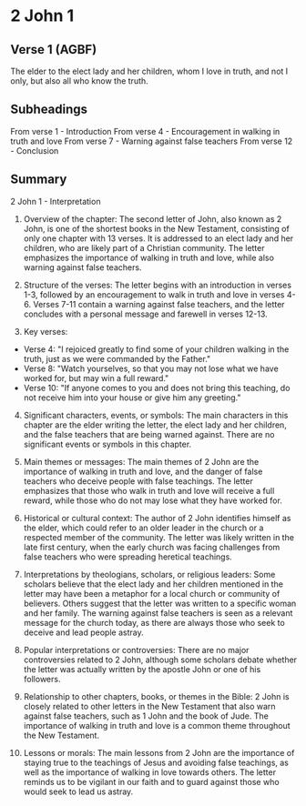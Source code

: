 # 2 John 1

## Verse 1 (AGBF)

The elder to the elect lady and her children, whom I love in truth, and not I only, but also all who know the truth.

## Subheadings

From verse 1 - Introduction
From verse 4 - Encouragement in walking in truth and love
From verse 7 - Warning against false teachers
From verse 12 - Conclusion

## Summary

2 John 1 - Interpretation

1. Overview of the chapter:
The second letter of John, also known as 2 John, is one of the shortest books in the New Testament, consisting of only one chapter with 13 verses. It is addressed to an elect lady and her children, who are likely part of a Christian community. The letter emphasizes the importance of walking in truth and love, while also warning against false teachers.

2. Structure of the verses:
The letter begins with an introduction in verses 1-3, followed by an encouragement to walk in truth and love in verses 4-6. Verses 7-11 contain a warning against false teachers, and the letter concludes with a personal message and farewell in verses 12-13.

3. Key verses:
- Verse 4: "I rejoiced greatly to find some of your children walking in the truth, just as we were commanded by the Father."
- Verse 8: "Watch yourselves, so that you may not lose what we have worked for, but may win a full reward."
- Verse 10: "If anyone comes to you and does not bring this teaching, do not receive him into your house or give him any greeting."

4. Significant characters, events, or symbols:
The main characters in this chapter are the elder writing the letter, the elect lady and her children, and the false teachers that are being warned against. There are no significant events or symbols in this chapter.

5. Main themes or messages:
The main themes of 2 John are the importance of walking in truth and love, and the danger of false teachers who deceive people with false teachings. The letter emphasizes that those who walk in truth and love will receive a full reward, while those who do not may lose what they have worked for.

6. Historical or cultural context:
The author of 2 John identifies himself as the elder, which could refer to an older leader in the church or a respected member of the community. The letter was likely written in the late first century, when the early church was facing challenges from false teachers who were spreading heretical teachings.

7. Interpretations by theologians, scholars, or religious leaders:
Some scholars believe that the elect lady and her children mentioned in the letter may have been a metaphor for a local church or community of believers. Others suggest that the letter was written to a specific woman and her family. The warning against false teachers is seen as a relevant message for the church today, as there are always those who seek to deceive and lead people astray.

8. Popular interpretations or controversies:
There are no major controversies related to 2 John, although some scholars debate whether the letter was actually written by the apostle John or one of his followers.

9. Relationship to other chapters, books, or themes in the Bible:
2 John is closely related to other letters in the New Testament that also warn against false teachers, such as 1 John and the book of Jude. The importance of walking in truth and love is a common theme throughout the New Testament.

10. Lessons or morals:
The main lessons from 2 John are the importance of staying true to the teachings of Jesus and avoiding false teachings, as well as the importance of walking in love towards others. The letter reminds us to be vigilant in our faith and to guard against those who would seek to lead us astray.